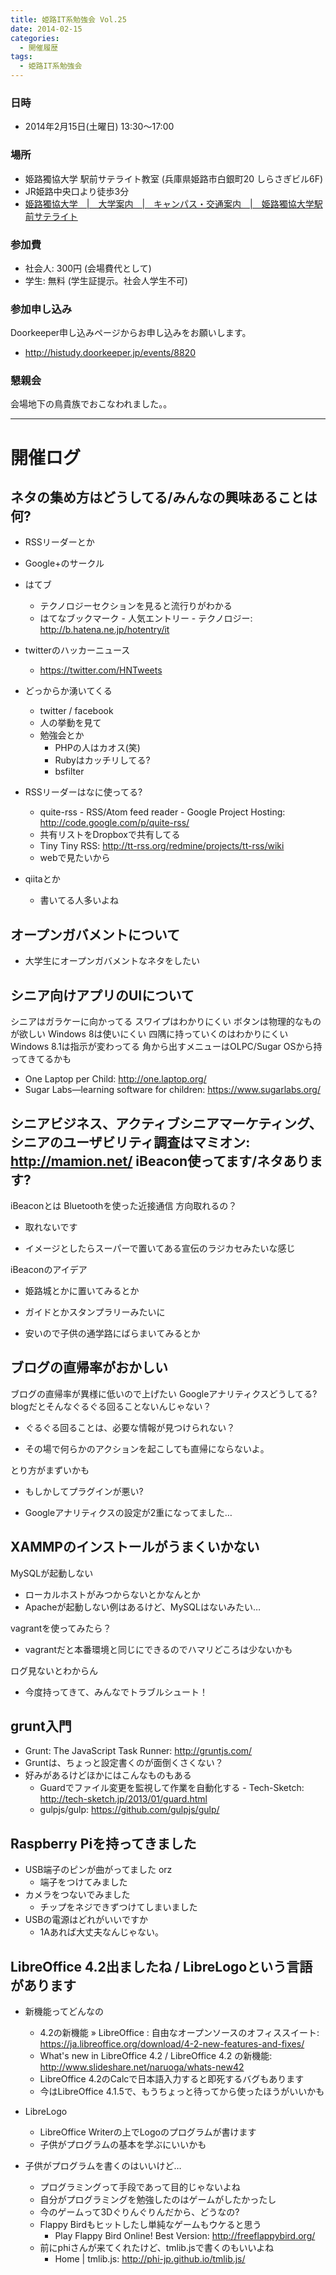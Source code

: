 ```yaml
---
title: 姫路IT系勉強会 Vol.25
date: 2014-02-15
categories:
  - 開催履歴
tags:
  - 姫路IT系勉強会
---
```


### 日時

-   2014年2月15日(土曜日) 13:30～17:00

### 場所

-   姫路獨協大学 駅前サテライト教室 (兵庫県姫路市白銀町20 しらさぎビル6F)
-   JR姫路中央口より徒歩3分
-   [姫路獨協大学　|　大学案内　|　キャンパス・交通案内　|　姫路獨協大学駅前サテライト](http://www.himeji-du.ac.jp/access/satellite/)

### 参加費

-   社会人: 300円 (会場費代として)
-   学生: 無料 (学生証提示。社会人学生不可)

### 参加申し込み

Doorkeeper申し込みページからお申し込みをお願いします。

-   <http://histudy.doorkeeper.jp/events/8820>

### 懇親会

会場地下の鳥貴族でおこなわれました。。

------------------------------------------------------------------------

開催ログ
========

ネタの集め方はどうしてる/みんなの興味あることは何?
--------------------------------------------------

-   RSSリーダーとか
-   Google+のサークル
-   はてブ
    -   テクノロジーセクションを見ると流行りがわかる
    -   はてなブックマーク - 人気エントリー - テクノロジー: http://b.hatena.ne.jp/hotentry/it
-   twitterのハッカーニュース
    -   https://twitter.com/HNTweets
-   どっからか湧いてくる

    -   twitter / facebook
    -   人の挙動を見て
    -   勉強会とか
        -   PHPの人はカオス(笑)
        -   Rubyはカッチリしてる?
        -   bsfilter
-   RSSリーダーはなに使ってる?

    -   quite-rss - RSS/Atom feed reader - Google Project Hosting: http://code.google.com/p/quite-rss/
    -   共有リストをDropboxで共有してる
    -   Tiny Tiny RSS: http://tt-rss.org/redmine/projects/tt-rss/wiki
    -   webで見たいから
-   qiitaとか

    -   書いてる人多いよね

オープンガバメントについて
--------------------------

-   大学生にオープンガバメントなネタをしたい

シニア向けアプリのUIについて
----------------------------

シニアはガラケーに向かってる
スワイプはわかりにくい
ボタンは物理的なものが欲しい
Windows 8は使いにくい
四隅に持っていくのはわかりにくい
Windows 8.1は指示が変わってる
角から出すメニューはOLPC/Sugar OSから持ってきてるかも
-   One Laptop per Child: http://one.laptop.org/
-   Sugar Labs—learning software for children: https://www.sugarlabs.org/

シニアビジネス、アクティブシニアマーケティング、シニアのユーザビリティ調査はマミオン: http://mamion.net/
iBeacon使ってます/ネタあります?
-------------------------------

iBeaconとは
Bluetoothを使った近接通信
方向取れるの？
-   取れないです

<!-- -->

-   イメージとしたらスーパーで置いてある宣伝のラジカセみたいな感じ

iBeaconのアイデア
-   姫路城とかに置いてみるとか

<!-- -->

-   ガイドとかスタンプラリーみたいに

<!-- -->

-   安いので子供の通学路にばらまいてみるとか

ブログの直帰率がおかしい
------------------------

ブログの直帰率が異様に低いので上げたい
Googleアナリティクスどうしてる?
blogだとそんなぐるぐる回ることないんじゃない？
-   ぐるぐる回ることは、必要な情報が見つけられない？

<!-- -->

-   その場で何らかのアクションを起こしても直帰にならないよ。

とり方がまずいかも
-   もしかしてプラグインが悪い?

<!-- -->

-   Googleアナリティクスの設定が2重になってました…

XAMMPのインストールがうまくいかない
-----------------------------------

MySQLが起動しない
-   ローカルホストがみつからないとかなんとか
-   Apacheが起動しない例はあるけど、MySQLはないみたい…

vagrantを使ってみたら？
-   vagrantだと本番環境と同じにできるのでハマリどころは少ないかも

ログ見ないとわからん
-   今度持ってきて、みんなでトラブルシュート！

grunt入門
---------

-   Grunt: The JavaScript Task Runner: http://gruntjs.com/
-   Gruntは、ちょっと設定書くのが面倒くさくない？
-   好みがあるけどほかにはこんなものもある
    -   Guardでファイル変更を監視して作業を自動化する - Tech-Sketch: http://tech-sketch.jp/2013/01/guard.html
    -   gulpjs/gulp: https://github.com/gulpjs/gulp/

Raspberry Piを持ってきました
----------------------------

-   USB端子のピンが曲がってました orz
    -   端子をつけてみました
-   カメラをつないでみました
    -   チップをネジできずつけてしまいました　
-   USBの電源はどれがいいですか
    -   1Aあれば大丈夫なんじゃない。

LibreOffice 4.2出ましたね / LibreLogoという言語があります
---------------------------------------------------------

-   新機能ってどんなの

    -   4.2の新機能 » LibreOffice : 自由なオープンソースのオフィススイート: https://ja.libreoffice.org/download/4-2-new-features-and-fixes/
    -   What's new in LibreOffice 4.2 / LibreOffice 4.2 の新機能: http://www.slideshare.net/naruoga/whats-new42
    -   LibreOffice 4.2のCalcで日本語入力すると即死するバグもあります
    -   今はLibreOffice 4.1.5で、もうちょっと待ってから使ったほうがいいかも
-   LibreLogo

    -   LibreOffice Writerの上でLogoのプログラムが書けます
    -   子供がプログラムの基本を学ぶにいいかも
-   子供がプログラムを書くのはいいけど…

    -   プログラミングって手段であって目的じゃないよね
    -   自分がプログラミングを勉強したのはゲームがしたかったし
    -   今のゲームって3Dぐりんぐりんだから、どうなの?
    -   Flappy Birdもヒットしたし単純なゲームもウケると思う
        -   Play Flappy Bird Online! Best Version: http://freeflappybird.org/
    -   前にphiさんが来てくれたけど、tmlib.jsで書くのもいいよね
        -   Home | tmlib.js: http://phi-jp.github.io/tmlib.js/
